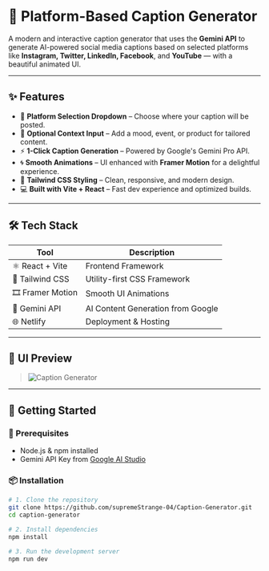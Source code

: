 # 🚀 Platform-Based Caption Generator

A modern and interactive caption generator that uses the **Gemini API** to generate AI-powered social media captions based on selected platforms like **Instagram, Twitter, LinkedIn, Facebook**, and **YouTube** — with a beautiful animated UI.

---

## ✨ Features

- 🎯 **Platform Selection Dropdown** – Choose where your caption will be posted.
- 🧠 **Optional Context Input** – Add a mood, event, or product for tailored content.
- ⚡️ **1-Click Caption Generation** – Powered by Google's Gemini Pro API.
- 🌀 **Smooth Animations** – UI enhanced with **Framer Motion** for a delightful experience.
- 🎨 **Tailwind CSS Styling** – Clean, responsive, and modern design.
- 💻 **Built with Vite + React** – Fast dev experience and optimized builds.

---

## 🛠️ Tech Stack

| Tool             | Description                                 |
|------------------|---------------------------------------------|
| ⚛️ React + Vite    | Frontend Framework                         |
| 🎨 Tailwind CSS   | Utility-first CSS Framework                 |
| 🎞️ Framer Motion  | Smooth UI Animations                        |
| 🤖 Gemini API     | AI Content Generation from Google           |
| 🌐 Netlify        | Deployment & Hosting                        |

---

## 📸 UI Preview

> ![Caption Generator](https://github.com/user-attachments/assets/ef80efbd-5414-43b4-b725-5bd51cd664f1)


---

## 🚀 Getting Started

### 🧩 Prerequisites
- Node.js & npm installed
- Gemini API Key from [Google AI Studio](https://makersuite.google.com/app/apikey)

### 📦 Installation

```bash
# 1. Clone the repository
git clone https://github.com/supremeStrange-04/Caption-Generator.git
cd caption-generator

# 2. Install dependencies
npm install

# 3. Run the development server
npm run dev
